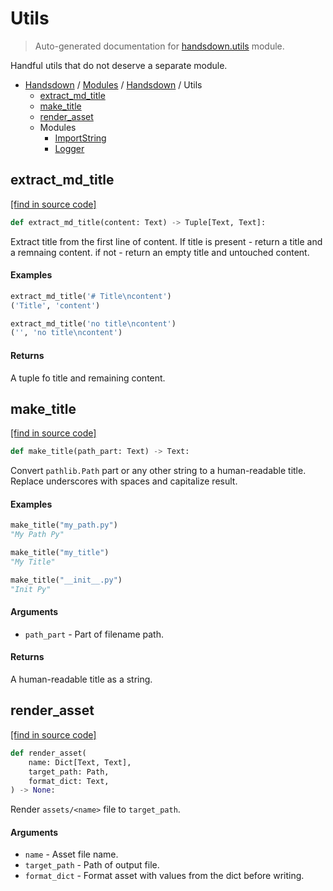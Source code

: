 # Utils

> Auto-generated documentation for [handsdown.utils](https://github.com/vemel/handsdown/blob/master/handsdown/utils/__init__.py) module.

Handful utils that do not deserve a separate module.

- [Handsdown](../../README.md#-handsdown---python-documentation-generator) / [Modules](../../MODULES.md#modules) / [Handsdown](../index.md#handsdown) / Utils
    - [extract_md_title](#extract_md_title)
    - [make_title](#make_title)
    - [render_asset](#render_asset)
    - Modules
        - [ImportString](import_string.md#importstring)
        - [Logger](logger.md#logger)

## extract_md_title

[[find in source code]](https://github.com/vemel/handsdown/blob/master/handsdown/utils/__init__.py#L54)

```python
def extract_md_title(content: Text) -> Tuple[Text, Text]:
```

Extract title from the first line of content.
If title is present -  return a title and a remnaing content.
if not - return an empty title and untouched content.

#### Examples

```python
extract_md_title('# Title\ncontent')
('Title', 'content')

extract_md_title('no title\ncontent')
('', 'no title\ncontent')
```

#### Returns

A tuple fo title and remaining content.

## make_title

[[find in source code]](https://github.com/vemel/handsdown/blob/master/handsdown/utils/__init__.py#L11)

```python
def make_title(path_part: Text) -> Text:
```

Convert `pathlib.Path` part or any other string to a human-readable title.
Replace underscores with spaces and capitalize result.

#### Examples

```python
make_title("my_path.py")
"My Path Py"

make_title("my_title")
"My Title"

make_title("__init__.py")
"Init Py"
```

#### Arguments

- `path_part` - Part of filename path.

#### Returns

A human-readable title as a string.

## render_asset

[[find in source code]](https://github.com/vemel/handsdown/blob/master/handsdown/utils/__init__.py#L39)

```python
def render_asset(
    name: Dict[Text, Text],
    target_path: Path,
    format_dict: Text,
) -> None:
```

Render `assets/<name>` file to `target_path`.

#### Arguments

- `name` - Asset file name.
- `target_path` - Path of output file.
- `format_dict` - Format asset with values from the dict before writing.
